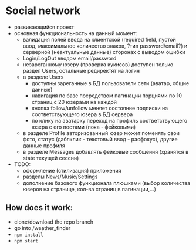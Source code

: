 # Social network
- развивающийся проект 
- основная функциональность на данный момент: 
	- валидация полей ввода на клиентской (required field, пустой ввод, максимальное количество знаков, ?тип password/email?)
 и серверной (неактуальные данные) сторонах с выводом ошибки
	- Login/LogOut вводом email/password 
	- незареганному юзеру (проверка кукисов) доступен только раздел Users, остальные редиректят на логин
	- в разделе Users
		- доступны зареганные в БД пользователи сети (аватар, общие данные)
	    - навигация по базе посредством пагинации порциями по 10 страниц с 20 юзерами на каждой
		- кнопка follow/unfollow меняет состояние подписки на соответствующего юзера в БД сервера
        - по клику на аватарку переход на профиль соответствующего юзера с его постами  (пока - фейковыми)
	- в разделе Profile авторизованный юзер может поменять свои фото, статус (даблклик - текстовый ввод - расфокус),
 другие данные профиля
	- в разделе Messages добавлять фейковые сообщения (хранятся в state текущей сессии)
- TODO:
	- оформление (стилизация) приложения
	- разделы News/Music/Settings
	- дополнение базового функционала плюшками (выбор количества юзеров на странице, кол-ва страниц в пагинации,...)
 
## How does it work:
  - clone/download the repo branch </br>
  - go into /weather_finder
  - `npm install`</br>
  - `npm start`</br>
